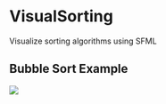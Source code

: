 # VisualSorting
Visualize sorting algorithms using SFML

## Bubble Sort Example
![](https://github.com/geonove/VisualSorting/tree/master/GIFs/BubbleSortVideo.gif)
